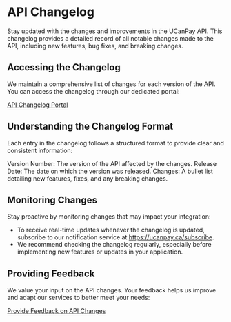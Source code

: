 # API Changelog

Stay updated with the changes and improvements in the UCanPay API. This changelog provides a detailed record of all
notable changes made to the API, including new features, bug fixes, and breaking changes.

## Accessing the Changelog

We maintain a comprehensive list of changes for each version of the API. You can access the changelog through our
dedicated portal:

<seealso>
    <category ref="wrs">
        <a href="https://docs.ucanpay.ca/api-changelog">API Changelog Portal</a>
    </category>
</seealso>

## Understanding the Changelog Format

Each entry in the changelog follows a structured format to provide clear and consistent information:

<procedure title="Changelog Entry Format" id="changelog-format">
    <step>
        <format style="bold">Version Number:</format> The <format style="bold">version</format> of the API affected by the changes.
    </step>
    <step>
        <format style="bold">Release Date:</format> The date on which the version was released.
    </step>
    <step>
        <format style="bold">Changes:</format> A bullet list detailing new features, fixes, and any breaking changes.
    </step>
</procedure>

## Monitoring Changes

Stay proactive by monitoring changes that may impact your integration:

- To receive real-time updates whenever the changelog is updated, subscribe to our notification service
  at https://ucanpay.ca/subscribe.
- We recommend checking the changelog regularly, especially before implementing new features or updates in your
  application.

## Providing Feedback

We value your input on the API changes. Your feedback helps us improve and adapt our services to better meet your needs:

<seealso>
    <category ref="wrs">
        <a href="https://ucanpay.ca/feedback">Provide Feedback on API Changes</a>
    </category>
</seealso>
